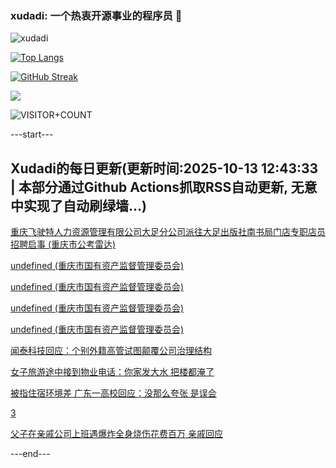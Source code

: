 ### xudadi: 一个热衷开源事业的程序员 👋

![xudadi](https://github-readme-stats-git-masterorgs-github-readme-stats-team.vercel.app/api?username=xudadi)

[![Top Langs](https://github-readme-stats.vercel.app/api/top-langs/?username=xudadi)](https://github.com/anuraghazra/github-readme-stats)

[![GitHub Streak](https://streak-stats.demolab.com?user=xudadi&locale=zh_Hans)](https://git.io/streak-stats)

![](https://raw.githubusercontent.com/xudadi/xudadi/main/assets/github-contribution-grid-snake.svg)

![VISITOR+COUNT](https://komarev.com/ghpvc/?username=xudadi&label=VISITOR+COUNT)


---start---

## Xudadi的每日更新(更新时间:2025-10-13 12:43:33 | 本部分通过Github Actions抓取RSS自动更新, 无意中实现了自动刷绿墙...)

[重庆飞驶特人力资源管理有限公司大足分公司派往大足出版社南书局门店专职店员招聘启事 (重庆市公考雷达)](https://www.gongkaoleida.com/article/2646137)

[undefined (重庆市国有资产监督管理委员会)](https://dadilab.github.io/feeds/all.xml)

[undefined (重庆市国有资产监督管理委员会)](https://dadilab.github.io/feeds/all.xml)

[undefined (重庆市国有资产监督管理委员会)](https://dadilab.github.io/feeds/all.xml)

[undefined (重庆市国有资产监督管理委员会)](https://dadilab.github.io/feeds/all.xml)

[闻泰科技回应：个别外籍高管试图颠覆公司治理结构](https://m.163.com/news/article/KBN0KCT20514R9P4.html)

[女子旅游途中接到物业电话：你家发大水 把楼都淹了](https://m.163.com/news/article/KBMDJO700530JPVV.html)

[被指住宿环境差 广东一高校回应：没那么夸张 是误会](https://m.163.com/news/article/KBMM66AI053469LG.html)

[3](https://m.163.com/touch/news/sub/domestic)

[父子在亲戚公司上班遇爆炸全身烧伤花费百万 亲戚回应](https://m.163.com/news/article/KBMON95F0534P59R.html)

---end---

